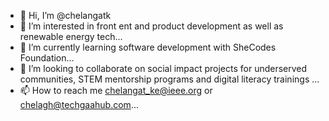 - 👋 Hi, I’m @chelangatk
- 👀 I’m interested in front ent and product development as well as renewable energy tech...
- 🌱 I’m currently learning software development with SheCodes Foundation...
- 💞️ I’m looking to collaborate on social impact projects for underserved communities, STEM mentorship programs and digital literacy trainings ...
- 📫 How to reach me chelangat_ke@ieee.org or chelagh@techgaahub.com...

<!---
chelangatk/chelangatk is a ✨ special ✨ repository because its `README.md` (this file) appears on your GitHub profile.
You can click the Preview link to take a look at your changes.
--->
